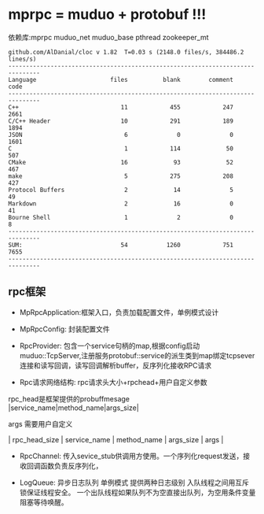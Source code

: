 # mprpc = muduo + protobuf !!!

依赖库:mprpc muduo_net muduo_base pthread zookeeper_mt
```
github.com/AlDanial/cloc v 1.82  T=0.03 s (2148.0 files/s, 384486.2 lines/s)
-------------------------------------------------------------------------------
Language                     files          blank        comment           code
-------------------------------------------------------------------------------
C++                             11            455            247           2661
C/C++ Header                    10            291            189           1894
JSON                             6              0              0           1601
C                                1            114             50            507
CMake                           16             93             52            467
make                             5            275            208            427
Protocol Buffers                 2             14              5             49
Markdown                         2             16              0             41
Bourne Shell                     1              2              0              8
-------------------------------------------------------------------------------
SUM:                            54           1260            751           7655
-------------------------------------------------------------------------------
```


## rpc框架
- MpRpcApplication:框架入口，负责加载配置文件，单例模式设计

- MpRpcConfig: 封装配置文件

- RpcProvider: 包含一个service句柄的map,根据config启动muduo::TcpServer,注册服务protobuf::service的派生类到map绑定tcpsever连接和读写回调，读写回调解析buffer，反序列化接收RPC请求

- Rpc请求网络结构: rpc请求头大小+rpchead+用户自定义参数

rpc_head是框架提供的probuffmesage 
|service_name|method_name|args_size|

args 需要用户自定义

| rpc_head_size | service_name | method_name | args_size | args |

- RpcChannel: 传入sevice_stub供调用方使用。一个序列化request发送，接收回调函数负责反序列化，

- LogQueue:
异步日志队列 单例模式 提供两种日志级别
入队线程之间用互斥锁保证线程安全。
一个出队线程如果队列不为空直接出队列，为空用条件变量阻塞等待唤醒。


